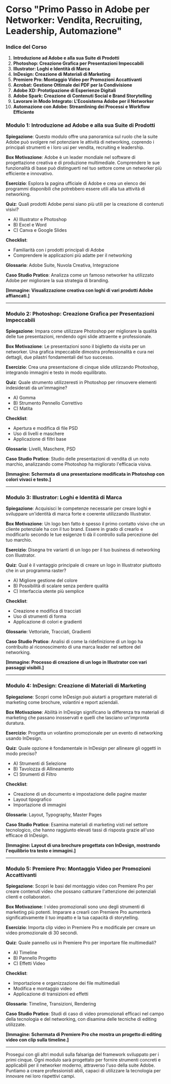 # Corso "Primo Passo in Adobe per Networker: Vendita, Recruiting, Leadership, Automazione"

### **Indice del Corso**

1. **Introduzione ad Adobe e alla sua Suite di Prodotti**
2. **Photoshop: Creazione Grafica per Presentazioni Impeccabili**
3. **Illustrator: Loghi e Identità di Marca**
4. **InDesign: Creazione di Materiali di Marketing**
5. **Premiere Pro: Montaggio Video per Promozioni Accattivanti**
6. **Acrobat: Gestione Ottimale dei PDF per la Condivisione**
7. **Adobe XD: Prototipazione di Esperienze Digitali**
8. **Adobe Spark: Creazione di Contenuti Social e Brand Storytelling**
9. **Lavorare in Modo Integrato: L'Ecosistema Adobe per il Networker**
10. **Automazione con Adobe: Streamlining dei Processi e Workflow Efficiente**

### **Modulo 1: Introduzione ad Adobe e alla sua Suite di Prodotti**

**Spiegazione**: Questo modulo offre una panoramica sul ruolo che la suite Adobe può svolgere nel potenziare le attività di networking, coprendo i principali strumenti e i loro usi per vendita, recruiting e leadership.

**Box Motivazione**: Adobe è un leader mondiale nel software di progettazione creativa e di produzione multimediale. Comprendere le sue funzionalità di base può distinguerti nel tuo settore come un networker più efficiente e innovativo.

**Esercizio**: Esplora la pagina ufficiale di Adobe e crea un elenco dei programmi disponibili che potrebbero essere utili alla tua attività di networking.

**Quiz**: Quali prodotti Adobe pensi siano più utili per la creazione di contenuti visivi? 
- A) Illustrator e Photoshop
- B) Excel e Word
- C) Canva e Google Slides

**Checklist**:
- Familiarità con i prodotti principali di Adobe
- Comprendere le applicazioni più adatte per il networking

**Glossario**: Adobe Suite, Nuvola Creativa, Integrazione

**Caso Studio Pratico**: Analizza come un famoso networker ha utilizzato Adobe per migliorare la sua strategia di branding.

**[Immagine: Visualizzazione creativa con loghi di vari prodotti Adobe affiancati.]**

---

### **Modulo 2: Photoshop: Creazione Grafica per Presentazioni Impeccabili**

**Spiegazione**: Impara come utilizzare Photoshop per migliorare la qualità delle tue presentazioni, rendendo ogni slide attraente e professionale.

**Box Motivazione**: Le presentazioni sono il biglietto da visita per un networker. Una grafica impeccabile dimostra professionalità e cura nei dettagli, due pilastri fondamentali del tuo successo.

**Esercizio**: Crea una presentazione di cinque slide utilizzando Photoshop, integrando immagini e testo in modo equilibrato.

**Quiz**: Quale strumento utilizzeresti in Photoshop per rimuovere elementi indesiderati da un'immagine?
- A) Gomma
- B) Strumento Pennello Correttivo
- C) Matita

**Checklist**:
- Apertura e modifica di file PSD
- Uso di livelli e maschere
- Applicazione di filtri base

**Glossario**: Livelli, Maschere, PSD

**Caso Studio Pratico**: Studio delle presentazioni di vendita di un noto marchio, analizzando come Photoshop ha migliorato l'efficacia visiva.

**[Immagine: Schermata di una presentazione modificata in Photoshop con colori vivaci e testo.]**

---

### **Modulo 3: Illustrator: Loghi e Identità di Marca**

**Spiegazione**: Acquisisci le competenze necessarie per creare loghi e sviluppare un'identità di marca forte e coerente utilizzando Illustrator.

**Box Motivazione**: Un logo ben fatto è spesso il primo contatto visivo che un cliente potenziale ha con il tuo brand. Essere in grado di crearlo e modificarlo secondo le tue esigenze ti dà il controllo sulla percezione del tuo marchio.

**Esercizio**: Disegna tre varianti di un logo per il tuo business di networking con Illustrator.

**Quiz**: Qual è il vantaggio principale di creare un logo in Illustrator piuttosto che in un programma raster?
- A) Migliore gestione del colore
- B) Possibilità di scalare senza perdere qualità
- C) Interfaccia utente più semplice

**Checklist**:
- Creazione e modifica di tracciati
- Uso di strumenti di forma
- Applicazione di colori e gradienti

**Glossario**: Vettoriale, Tracciati, Gradienti

**Caso Studio Pratico**: Analisi di come la ridefinizione di un logo ha contribuito al riconoscimento di una marca leader nel settore del networking.

**[Immagine: Processo di creazione di un logo in Illustrator con vari passaggi visibili.]**

---

### **Modulo 4: InDesign: Creazione di Materiali di Marketing**

**Spiegazione**: Scopri come InDesign può aiutarti a progettare materiali di marketing come brochure, volantini e report aziendali.

**Box Motivazione**: Abilità in InDesign significano la differenza tra materiali di marketing che passano inosservati e quelli che lasciano un'impronta duratura.

**Esercizio**: Progetta un volantino promozionale per un evento di networking usando InDesign.

**Quiz**: Quale opzione è fondamentale in InDesign per allineare gli oggetti in modo preciso?
- A) Strumenti di Selezione
- B) Tavolozza di Allineamento
- C) Strumenti di Filtro

**Checklist**:
- Creazione di un documento e impostazione delle pagine master
- Layout tipografico
- Importazione di immagini

**Glossario**: Layout, Typography, Master Pages

**Caso Studio Pratico**: Esamina materiali di marketing visti nel settore tecnologico, che hanno raggiunto elevati tassi di risposta grazie all'uso efficace di InDesign.

**[Immagine: Layout di una brochure progettata con InDesign, mostrando l'equilibrio tra testo e immagini.]**

---

### **Modulo 5: Premiere Pro: Montaggio Video per Promozioni Accattivanti**

**Spiegazione**: Scopri le basi del montaggio video con Premiere Pro per creare contenuti video che possano catturare l'attenzione dei potenziali clienti e collaboratori.

**Box Motivazione**: I video promozionali sono uno degli strumenti di marketing più potenti. Imparare a crearli con Premiere Pro aumenterà significativamente il tuo impatto e la tua capacità di storytelling.

**Esercizio**: Importa clip video in Premiere Pro e modificale per creare un video promozionale di 30 secondi.

**Quiz**: Quale pannello usi in Premiere Pro per importare file multimediali?
- A) Timeline
- B) Pannello Progetto
- C) Effetti Video

**Checklist**:
- Importazione e organizzazione dei file multimediali
- Modifica e montaggio video
- Applicazione di transizioni ed effetti

**Glossario**: Timeline, Transizioni, Rendering

**Caso Studio Pratico**: Studi di caso di video promozionali efficaci nel campo della tecnologia e del networking, con disamina delle tecniche di editing utilizzate.

**[Immagine: Schermata di Premiere Pro che mostra un progetto di editing video con clip sulla timeline.]**

--- 

Prosegui con gli altri moduli sulla falsariga del framework sviluppato per i primi cinque. Ogni modulo sarà progettato per fornire strumenti concreti e applicabili per il networker moderno, attraverso l'uso della suite Adobe. Puntiamo a creare professionisti abili, capaci di utilizzare la tecnologia per innovare nei loro rispettivi campi.